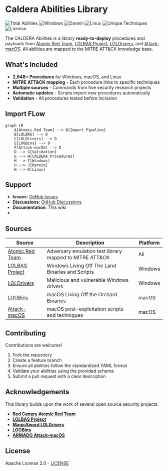 # Caldera Abilities Library

![Total Abilities](https://img.shields.io/badge/Total%20Abilities-3373-blue)
![Windows](https://img.shields.io/badge/Windows-2449-lightblue)
![Darwin](https://img.shields.io/badge/Darwin-465-orange)
![Linux](https://img.shields.io/badge/Linux-459-red)
![Unique Techniques](https://img.shields.io/badge/Unique%20Techniques-311-green)
![License](https://img.shields.io/badge/License-Apache%202.0-green)

The CALDERA Abilities is a library **ready-to-deploy** procedures and payloads from [Atomic Red Team](https://github.com/redcanaryco/atomic-red-team), [LOLBAS Project](https://github.com/LOLBAS-Project/LOLBAS), [LOLDrivers](https://github.com/magicsword-io/LOLDrivers), and [Attack-macOS](https://github.com/armadoinc/attack-macOS). All abilities are mapped to the MITRE ATT&CK knowledge base.


## What's Included

- **2,948+ Procedures** for Windows, macOS, and Linux
- **MITRE ATT&CK mapping** - Each procedure links to specific techniques
- **Multiple sources** - Commands from five security research projects
- **Automatic updates** - Scripts import new procedures automatically
- **Validation** - All procedures tested before inclusion

## Import FLow

```mermaid
graph LR
    A[Atomic Red Team] --> D[Import Pipeline]
    B[LOLBAS] --> D
    C[LOLDrivers] --> D
    E[LOOBins] --> D
    F[Attack-macOS] --> D
    D --> G[Validation]
    G --> H[CALDERA Procedures]
    H --> I[Windows]
    H --> J[Darwin] 
    H --> K[Linux]
```

## Support

- **Issues**: [GitHub Issues](https://github.com/yourusername/caldera-procedures-library/issues)
- **Discussions**: [GitHub Discussions](https://github.com/yourusername/caldera-procedures-library/discussions)
- **Documentation**: This wiki 
- 
## Sources
| Source | Description | Platform |
|--------|-------------|----------|
| [Atomic Red Team](https://github.com/redcanaryco/atomic-red-team) | Adversary emulation test library mapped to MITRE ATT&CK | All |
| [LOLBAS Project](https://github.com/LOLBAS-Project/LOLBAS) | Windows Living Off The Land Binaries and Scripts | Windows |
| [LOLDrivers](https://github.com/magicsword-io/LOLDrivers) | Malicious and vulnerable Windows drivers | Windows |
| [LOOBins](https://www.loobins.io/) | macOS Living Off the Orchard Binaries | macOS |
| [Attack-macOS](https://github.com/armadoinc/attack-macOS) | macOS post-exploitation scripts and techniques | macOS |



## Contributing

Contributions are welcome!

1. Fork the repository
2. Create a feature branch
3. Ensure all abilities follow the standardized YAML format
4. Validate your abilities using the provided schema
5. Submit a pull request with a clear description


## Acknowledgements

This library builds upon the work of several open source security projects:

- **[Red Canary Atomic Red Team](https://github.com/redcanaryco/atomic-red-team)** 
- **[LOLBAS Project](https://github.com/LOLBAS-Project/LOLBAS)** 
- **[MagicSword LOLDrivers](https://github.com/magicsword-io/LOLDrivers)**
- **[LOOBins](https://www.loobins.io/)** 
- **[ARMADO Attack-macOS](https://github.com/armadoinc/attack-macOS)** 




## License

Apache License 2.0 - [LICENSE](LICENSE)

